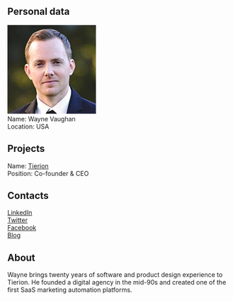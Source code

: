 ## Personal data
![wayne vaughan photo](photo/wayne_vaughan.jpg)  
Name:   Wayne Vaughan  
Location: USA  
## Projects 
Name: [Tierion](../projects/tierion.md)  
Position: Co-founder & CEO   
## Contacts
[LinkedIn](https://www.linkedin.com/in/wayne/)    
[Twitter](https://twitter.com/waynevaughan)  
[Facebook](https://www.facebook.com/wayne.vaughan)  
[Blog](https://medium.com/@WayneVaughan)
## About
Wayne brings twenty years of software and product design experience to Tierion. He founded a digital agency in the mid-90s and created one of the first SaaS marketing automation platforms.
